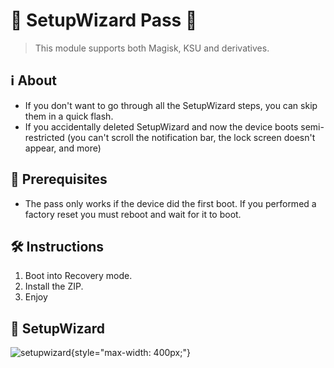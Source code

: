 # 🔐 SetupWizard Pass 🔐
> This module supports both Magisk, KSU and derivatives.

## ℹ️ About
- If you don't want to go through all the SetupWizard steps, you can skip them in a quick flash.
- If you accidentally deleted SetupWizard and now the device boots semi-restricted (you can't scroll the notification bar, the lock screen doesn't appear, and more)

## 🔧 Prerequisites
- The pass only works if the device did the first boot. If you performed a factory reset you must reboot and wait for it to boot.

## 🛠️ Instructions
1. Boot into Recovery mode.
2. Install the ZIP.
3. Enjoy

## 📝 SetupWizard
![setupwizard](https://klr.android-kiosk.com/images/welcome.png){style="max-width: 400px;"}